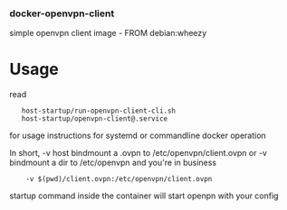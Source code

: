 ### docker-openvpn-client
simple openvpn client image - FROM debian:wheezy

# Usage

read 
```
   host-startup/run-openvpn-client-cli.sh
   host-startup/openvpn-client@.service
```


for usage instructions for systemd or commandline docker operation

In short, -v host bindmount a .ovpn to /etc/openvpn/client.ovpn 
or -v bindmount a dir to /etc/openvpn
and you're in business

```
    -v $(pwd)/client.ovpn:/etc/openvpn/client.ovpn
```

startup command inside the container will start openpn with your config

